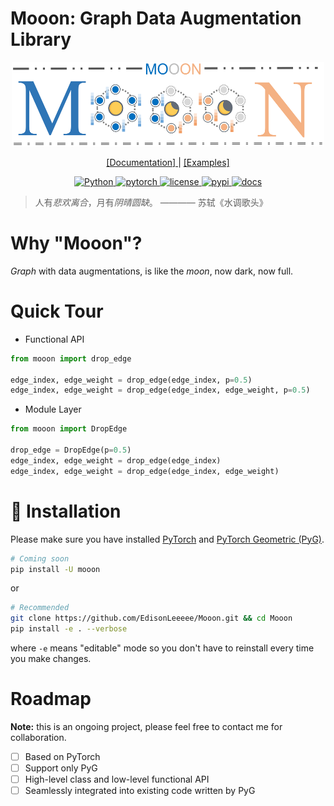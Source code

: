 # Mooon: Graph Data Augmentation Library

<p align="center">
  <img width = "500" height = "135" src="./imgs/mooon.png" alt="banner"/>
  <br/>
</p>
<p align="center"><strong></strong></p>

<p align=center>
  <a href="https://mooon.readthedocs.io/en/latest/">
    [Documentation]
  </a>
  |
  <a href="https://github.com/EdisonLeeeee/Mooon/blob/master/examples">
    [Examples]
  </a>
</p>

<p align=center>
  <a href="https://www.python.org/downloads/release/python-370/">
    <img src="https://img.shields.io/badge/Python->=3.7-3776AB?logo=python" alt="Python">
  </a>
  <a href="https://github.com/pytorch/pytorch">
    <img src="https://img.shields.io/badge/PyTorch->=1.8-FF6F00?logo=pytorch" alt="pytorch">
  </a>
  <a href="https://github.com/EdisonLeeeee/Mooon/blob/master/LICENSE">
    <img src="https://img.shields.io/github/license/EdisonLeeeee/Mooon" alt="license">
  </a>
  <a href="https://pypi.org/project/mooon/">
    <img src="https://badge.fury.io/py/mooon.svg" alt="pypi">
  </a>
  <a href="https://mooon.readthedocs.io/en/latest">
    <img src="https://readthedocs.org/projects/mooon/badge/?version=latest" alt="docs">
  </a>
</p>

> 人有*悲欢离合*，月有*阴晴圆缺*。         ———— 苏轼《水调歌头》

# Why "Mooon"?

*Graph* with data augmentations, is like the *moon*, now dark, now full.

# Quick Tour
+ Functional API
```python
from mooon import drop_edge

edge_index, edge_weight = drop_edge(edge_index, p=0.5)
edge_index, edge_weight = drop_edge(edge_index, edge_weight, p=0.5)
```
+ Module Layer
```python
from mooon import DropEdge

drop_edge = DropEdge(p=0.5)
edge_index, edge_weight = drop_edge(edge_index)
edge_index, edge_weight = drop_edge(edge_index, edge_weight)
```
# 🚀 Installation

Please make sure you have installed [PyTorch](https://pytorch.org) and [PyTorch Geometric (PyG)](https://pytorch-geometric.readthedocs.io/en/latest/notes/installation.html).

```bash
# Coming soon
pip install -U mooon
```

or

```bash
# Recommended
git clone https://github.com/EdisonLeeeee/Mooon.git && cd Mooon
pip install -e . --verbose
```

where `-e` means "editable" mode so you don't have to reinstall every time you make changes.


# Roadmap

**Note:** this is an ongoing project, please feel free to contact me for collaboration.

- [ ] Based on PyTorch
- [ ] Support only PyG
- [ ] High-level class and low-level functional API
- [ ] Seamlessly integrated into existing code written by PyG
